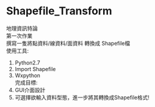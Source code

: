 # Shapefile_Transform  <br>
地理資訊特論 <br>
第一次作業 <br>
撰寫一隻將點資料/線資料/面資料 轉換成 Shapefile檔 <br>
使用工具: <br>
1. Python2.7 <br>
2. Import Shapefile <br>
3. Wxpython <br>
完成目標: <br>
1. GUI介面設計
2. 可選擇欲輸入資料型態，進一步將其轉換成Shapefile格式!
